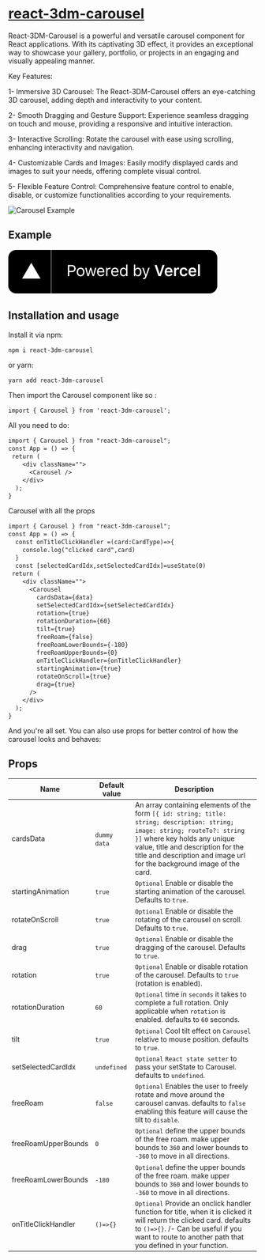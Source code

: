 # [react-3dm-carousel](https://react-3dm-carousel.vercel.app)

React-3DM-Carousel is a powerful and versatile carousel component for React applications. With its captivating 3D effect, it provides an exceptional way to showcase your gallery, portfolio, or projects in an engaging and visually appealing manner.

Key Features:

1- Immersive 3D Carousel:
The React-3DM-Carousel offers an eye-catching 3D carousel, adding depth and interactivity to your content.

2- Smooth Dragging and Gesture Support:
Experience seamless dragging on touch and mouse, providing a responsive and intuitive interaction.

3- Interactive Scrolling:
Rotate the carousel with ease using scrolling, enhancing interactivity and navigation.

4- Customizable Cards and Images:
Easily modify displayed cards and images to suit your needs, offering complete visual control.

5- Flexible Feature Control:
Comprehensive feature control to enable, disable, or customize functionalities according to your requirements.


![Carousel Example](https://ucarecdn.com/3a5c0e50-634b-464d-b583-e9b7a29a1e9c/ScreenShot20230706at111426PM.png)


## Example

[![Edit react-3dm-carousel-basic-example](https://raw.githubusercontent.com/abumalick/powered-by-vercel/master/powered-by-vercel.svg)](https://react-3dm-carousel.vercel.app)

## Installation and usage

Install it via npm:

```
npm i react-3dm-carousel
```

or yarn:

```
yarn add react-3dm-carousel
```

Then import the Carousel component like so :

```
import { Carousel } from 'react-3dm-carousel';
```

All you need to do:

```
import { Carousel } from "react-3dm-carousel";
const App = () => {
 return (
    <div className="">
      <Carousel />
    </div>
  );
}

```

Carousel with all the props

```
import { Carousel } from "react-3dm-carousel";
const App = () => {
  const onTitleClickHandler =(card:CardType)=>{
    console.log("clicked card",card)
  }
  const [selectedCardIdx,setSelectedCardIdx]=useState(0)
 return (
    <div className="">
      <Carousel
        cardsData={data}
        setSelectedCardIdx={setSelectedCardIdx}
        rotation={true}
        rotationDuration={60}
        tilt={true}
        freeRoam={false}
        freeRoamLowerBounds={-180}
        freeRoamUpperBounds={0}
        onTitleClickHandler={onTitleClickHandler}
        startingAnimation={true}
        rotateOnScroll={true}
        drag={true}
      />
    </div>
  );
}

```

And you're all set. You can also use props for better control of how the carousel looks and behaves:

## Props

| Name            | Default value                    | Description                                                                                                                                                                                                                                                                                          |
| --------------- | -------------------------------- | ---------------------------------------------------------------------------------------------------------------------------------------------------------------------------------------------------------------------------------------------------------------------------------------------------- |
| cardsData          | `dummy data `                             | An array containing elements of the form `[{ id: string; title: string; description: string; image: string; routeTo?: string }]` where key holds any unique value, title and description for the title and description and image url for the background image of the card. |
| startingAnimation  | `true`  | `Optional` Enable or disable the starting animation of the carousel. Defaults to `true`. |
| rotateOnScroll  | `true`  | `Optional` Enable or disable the rotating of the carousel on scroll. Defaults to `true`. |
| drag  | `true`  | `Optional` Enable or disable the dragging of the carousel. Defaults to `true`. |
| rotation       | `true`| `Optional` Enable or disable rotation of the carousel. Defaults to `true` (rotation is enabled).|
| rotationDuration  | `60`                            | `Optional` time in `seconds` it takes to complete a full rotation. Only applicable when `rotation` is enabled. defaults to `60` seconds.              |
| tilt    | `true`                              | `Optional` Cool tilt effect on `Carousel` relative to mouse position. defaults to `true`.                                                                           |
| setSelectedCardIdx | `undefined` | `Optional` `React state setter` to pass your setState to Carousel. defaults to `undefined`.                                                                                                     |
| freeRoam    | `false`                              | `Optional` Enables the user to freely rotate and move around the carousel canvas. defaults to `false` enabling this feature will cause the tilt to `disable`. |
| freeRoamUpperBounds    | `0`                              | `Optional` define the upper bounds of the free roam. make upper bounds to `360` and lower bounds to `-360` to move in all directions. |
| freeRoamLowerBounds    | `-180`                              | `Optional` define the upper bounds of the free roam. make upper bounds to `360` and lower bounds to `-360` to move in all directions. |
| onTitleClickHandler    | `()=>{}`     | `Optional` Provide an onclick handler function for title, when it is clicked it will return the clicked card. defaults to `()=>{}`. /- Can be useful if you want to route to another path that you defined in your function. |